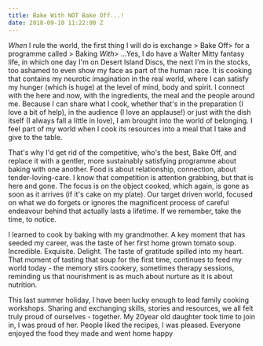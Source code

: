 ```yaml
---
title: Bake With NOT Bake Off...!
date: 2018-09-10 11:22:00 Z
---
```


*When* I rule the world, the first thing I will do is exchange > Bake Off>  for a programme called > Baking *With*> ...Yes, I do have a Walter Mitty fantasy life, in which one day I'm on Desert Island Discs, the next I'm in the stocks, too ashamed to even show my face as part of the human race. It is cooking that contains my neurotic imagination in the real world, where I can satisfy my hunger (which is huge) at the level of mind, body and spirit. I connect with the here and now, with the ingredients, the meal and the people around me. Because I can share what I cook, whether that's in the preparation (I love a bit of help), in the audience (I love an applause!) or just with the dish itself (I always fall a little in love), I am brought into the world of belonging. I feel part of my world when I cook its resources into a meal that I take and give to the table.

That's why I'd get rid of the competitive, who's the best, Bake Off, and replace it with a gentler, more sustainably satisfying programme about baking with one another.  Food is about relationship, connection, about tender-loving-care. I know that competition is attention grabbing, but that is here and gone. The focus is on the object cooked, which again, is gone as soon as it arrives (if it's cake on my plate). Our target driven world, focused on what we do forgets or ignores the magnificent process of careful endeavour behind that actually lasts a lifetime. If we remember, take the time, to notice.

I learned to cook by baking with my grandmother. A key moment that has seeded my career, was the taste of her first home grown tomato soup. Incredible. Exquisite. Delight. The taste of gratitude spilled into my heart. That moment of tasting that soup for the first time, continues to feed my world today - the memory stirs cookery, sometimes therapy sessions, reminding us that nourishment is as much about nurture as it is about nutrition.

This last summer holiday, I have been lucky enough to lead family cooking workshops.  Sharing and exchanging skills, stories and resources, we all felt truly proud of ourselves - together. My 20year old daughter took time to join in, I was proud of her.  People liked the recipes, I was pleased. Everyone enjoyed the food they made and went home happy     